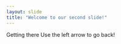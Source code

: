 ```yaml
---
layout: slide
title: "Welcome to our second slide!"
---
```

Getting there
Use the left arrow to go back!
